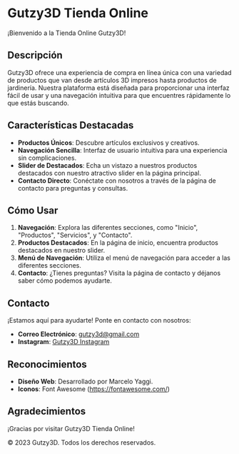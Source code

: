  # Gutzy3D Tienda Online

¡Bienvenido a la Tienda Online Gutzy3D!

## Descripción

Gutzy3D ofrece una experiencia de compra en línea única con una variedad de productos que van desde artículos 3D impresos hasta productos de jardinería. Nuestra plataforma está diseñada para proporcionar una interfaz fácil de usar y una navegación intuitiva para que encuentres rápidamente lo que estás buscando.

## Características Destacadas

- **Productos Únicos**: Descubre artículos exclusivos y creativos.
- **Navegación Sencilla**: Interfaz de usuario intuitiva para una experiencia sin complicaciones.
- **Slider de Destacados**: Echa un vistazo a nuestros productos destacados con nuestro atractivo slider en la página principal.
- **Contacto Directo**: Conéctate con nosotros a través de la página de contacto para preguntas y consultas.

## Cómo Usar

1. **Navegación**: Explora las diferentes secciones, como "Inicio", "Productos", "Servicios", y "Contacto".
2. **Productos Destacados**: En la página de inicio, encuentra productos destacados en nuestro slider.
3. **Menú de Navegación**: Utiliza el menú de navegación para acceder a las diferentes secciones.
4. **Contacto**: ¿Tienes preguntas? Visita la página de contacto y déjanos saber cómo podemos ayudarte.

## Contacto

¡Estamos aquí para ayudarte! Ponte en contacto con nosotros:

- **Correo Electrónico**: gutzy3d@gmail.com
- **Instagram**: [Gutzy3D Instagram](https://www.instagram.com/gutzy3d)

## Reconocimientos

- **Diseño Web**: Desarrollado por Marcelo Yaggi.
- **Iconos**: Font Awesome (https://fontawesome.com/)

## Agradecimientos

¡Gracias por visitar Gutzy3D Tienda Online!

&copy; 2023 Gutzy3D. Todos los derechos reservados.
